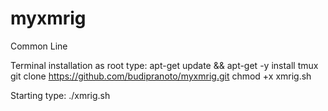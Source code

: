 # myxmrig

Common Line 

Terminal installation as root type: 
apt-get update && apt-get -y install tmux git clone https://github.com/budipranoto/myxmrig.git chmod +x xmrig.sh

Starting type:
./xmrig.sh
